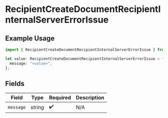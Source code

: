 # RecipientCreateDocumentRecipientInternalServerErrorIssue

## Example Usage

```typescript
import { RecipientCreateDocumentRecipientInternalServerErrorIssue } from "@documenso/sdk-typescript/models/errors";

let value: RecipientCreateDocumentRecipientInternalServerErrorIssue = {
  message: "<value>",
};
```

## Fields

| Field              | Type               | Required           | Description        |
| ------------------ | ------------------ | ------------------ | ------------------ |
| `message`          | *string*           | :heavy_check_mark: | N/A                |